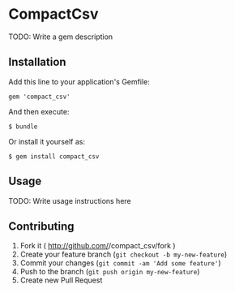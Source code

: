# CompactCsv

TODO: Write a gem description

## Installation

Add this line to your application's Gemfile:

    gem 'compact_csv'

And then execute:

    $ bundle

Or install it yourself as:

    $ gem install compact_csv

## Usage

TODO: Write usage instructions here

## Contributing

1. Fork it ( http://github.com/<my-github-username>/compact_csv/fork )
2. Create your feature branch (`git checkout -b my-new-feature`)
3. Commit your changes (`git commit -am 'Add some feature'`)
4. Push to the branch (`git push origin my-new-feature`)
5. Create new Pull Request
